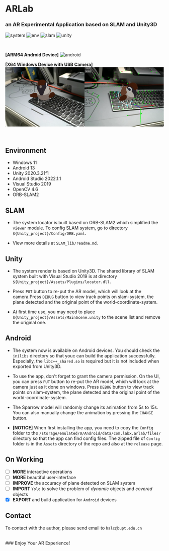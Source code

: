 # ARLab
### an AR Experimental Application based on SLAM and Unity3D
![system](https://badgen.net/badge/Application/Augmented%20Reality/blue)
![env](https://badgen.net/badge/Environment/x64%2Farm64/green)
![slam](https://badgen.net/badge/Locator/SLAM/orange)
![unity](https://badgen.net/badge/Render/Unity/orange)

<br>

**[ARM64 Android Device]**
![android](Assets/Android.png)

**[X64 Windows Device with USB Camera]**
![intro](Assets/intro.png)

<br>

## Environment
- Windows 11
- Android 13
- Unity 2020.3.21f1
- Android Studio 2022.1.1
- Visual Studio 2019
- OpenCV 4.6
- ORB-SLAM2

## SLAM
- The system locator is built based on ORB-SLAM2 which simplified the `viewer` module. To config SLAM system, go to directory `${Unity_project}/Config/ORB.yaml`.

- View more details at `SLAM_lib/readme.md`.

## Unity
- The system render is based on Unity3D. The shared library of SLAM system built with Visual Studio 2019 is at directory `${Unity_project}/Assets/Plugins/locator.dll`.

- Press `PUT` button to re-put the AR model, which will look at the camera.Press `DEBUG` button to view track points on slam-system, the plane detected and the original point of the world-coordinate-system.

- At first time use, you may need to place `${Unity_project}/Assets/MainScene.unity` to the scene list and remove the original one.

## Android
- The system now is available on Android devices. You should check the `jnilibs` directory so that youc can build the application successfully. Especially, the `libc++_shared.so` is required but it is not included when exported from Unity3D.

- To use the app, don't forget to grant the camera permission. On the UI, you can press `PUT` button to re-put the AR model, which will look at the camera just as it done on windows. Press `DEBUG` button to view track points on slam-system, the plane detected and the original point of the world-coordinate-system.

- The Sparrow model will randomly change its animation from 5s to 15s. You can also manually change the animation by pressing the `CHANGE` button.

- **[NOTICE]** When first installing the app, you need to copy the `Config` folder to the `/storage/emulated/0/Android/data/com.labx.arlab/files/` directory so that the app can find config files. The zipped file of `Config` folder is in the `Assets` directory of the repo and also at the `release` page.

## On Working
- [ ] **MORE** interactive operations
- [ ] **MORE** beautiful user-interface
- [ ] **IMPROVE** the accuracy of plane detected on SLAM system
- [ ] **IMPORT** `Yolo` to solve the problem of *dynamic* objects and *covered* objects
- [x] **EXPORT** and build application for `Android` devices

## Contact
To contact with the author, please send email to `halc@bupt.edu.cn`

<br>
### Enjoy Your AR Experience!
